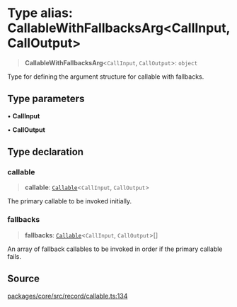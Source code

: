 # Type alias: CallableWithFallbacksArg\<CallInput, CallOutput\>

> **CallableWithFallbacksArg**\<`CallInput`, `CallOutput`\>: `object`

Type for defining the argument structure for callable with fallbacks.

## Type parameters

• **CallInput**

• **CallOutput**

## Type declaration

### callable

> **callable**: [`Callable`](../classes/Callable.md)\<`CallInput`, `CallOutput`\>

The primary callable to be invoked initially.

### fallbacks

> **fallbacks**: [`Callable`](../classes/Callable.md)\<`CallInput`, `CallOutput`\>[]

An array of fallback callables to be invoked in order if the primary callable fails.

## Source

[packages/core/src/record/callable.ts:134](https://github.com/VictorS67/encre/blob/42c3bddca4be2d23ad959c1c99381eefbf43789c/packages/core/src/record/callable.ts#L134)
